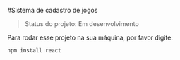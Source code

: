 #Sistema de cadastro de jogos

> Status do projeto: Em desenvolvimento

Para rodar esse projeto na sua máquina, por favor digite:

```
npm install react

```
